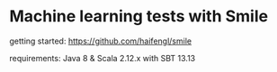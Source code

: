 # Machine learning tests with Smile

getting started: https://github.com/haifengl/smile

requirements: Java 8 & Scala 2.12.x with SBT 13.13